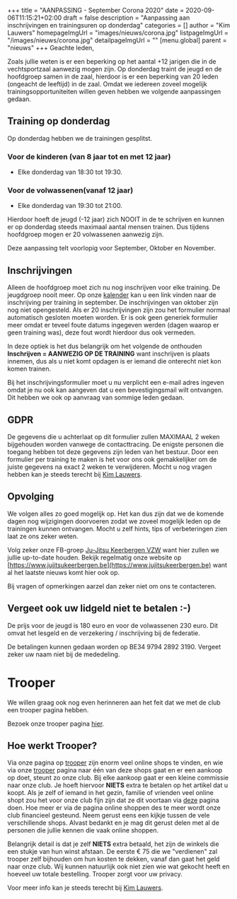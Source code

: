 +++
title = "AANPASSING - September Corona 2020"
date = 2020-09-06T11:15:21+02:00
draft = false
description = "Aanpassing aan inschrijvingen en trainingsuren op donderdag"
categories = []
author = "Kim Lauwers"
homepageImgUrl = "images/nieuws/corona.jpg"
listpageImgUrl = "/images/nieuws/corona.jpg"
detailpageImgUrl = ""
[menu.global]
    parent = "nieuws"
+++
Geachte leden,

Zoals jullie weten is er een beperking op het aantal +12 jarigen die in de vechtsportzaal aanwezig mogen zijn. Op donderdag traint de jeugd en de hoofdgroep samen in de zaal, hierdoor is er een beperking van 20 leden (ongeacht de leeftijd) in de zaal.
Omdat we iedereen zoveel mogelijk trainingsopportuniteiten willen geven hebben we volgende aanpassingen gedaan.

## Training op donderdag
Op donderdag hebben we de trainingen gesplitst. 
### Voor de kinderen (van 8 jaar tot en met 12 jaar)
* Elke donderdag van 18:30 tot 19:30.

### Voor de volwassenen(vanaf 12 jaar)
* Elke donderdag van 19:30 tot 21:00.  

Hierdoor hoeft de jeugd (-12 jaar) zich NOOIT in de te schrijven en kunnen er op donderdag steeds maximaal aantal mensen trainen. Dus tijdens hoofdgroep mogen er 20 volwassenen aanwezig zijn.

Deze aanpassing telt voorlopig voor September, Oktober en November.

## Inschrijvingen
Alleen de hoofdgroep moet zich nu nog inschrijven voor elke training. De jeugdgroep nooit meer.
Op onze [kalender](https://www.jujitsukeerbergen.be/kalender/) kan u een link vinden naar de inschrijving per training in september. 
De inschrijvingen van oktober zijn nog niet opengesteld. Als er 20 inschrijvingen zijn zou het formulier normaal automatisch gesloten moeten worden.
Er is ook geen generiek formulier meer omdat er teveel foute datums ingegeven werden (dagen waarop er geen training was), deze fout wordt hierdoor dus ook vermeden.

In deze optiek is het dus belangrijk om het volgende de onthouden **Inschrijven = AANWEZIG OP DE TRAINING** want inschrijven is plaats innemen, dus als u niet komt opdagen is er iemand die onterecht niet kon komen trainen.

Bij het inschrijvingsformulier moet u nu verplicht een e-mail adres ingeven omdat je nu ook kan aangeven dat u een bevestigingsmail wilt ontvangen. Dit hebben we ook op aanvraag van sommige leden gedaan.

## GDPR
De gegevens die u achterlaat op dit formulier zullen MAXIMAAL 2 weken bijgehouden worden vanwege de contacttracing. De enigste personen die toegang hebben tot deze gegevens zijn leden van het bestuur.
Door een formulier per training te maken is het voor ons ook gemakkelijker om de juiste gegevens na exact 2 weken te verwijderen.
Mocht u nog vragen hebben kan je steeds terecht bij [Kim Lauwers](https://www.jujitsukeerbergen.be/trainers/#Kim_Lauwers).

## Opvolging
We volgen alles zo goed mogelijk op. Het kan dus zijn dat we de komende dagen nog wijzigingen doorvoeren zodat we zoveel mogelijk leden op de trainingen kunnen ontvangen.
Mocht u zelf hints, tips of verbeteringen zien laat ze ons zeker weten.

Volg zeker onze FB-groep [Ju-Jitsu Keerbergen VZW](https://www.facebook.com/groups/357231384348318/) want hier zullen we jullie up-to-date houden. Bekijk regelmatig onze website op [https://www.jujitsukeerbergen.be](https://www.jujitsukeerbergen.be) want al het laatste nieuws komt hier ook op.

Bij vragen of opmerkingen aarzel dan zeker niet om ons te contacteren.

## Vergeet ook uw lidgeld niet te betalen :-)
De prijs voor de jeugd is 180 euro en voor de volwassenen 230 euro.
Dit omvat het lesgeld en de verzekering / inschrijving bij de federatie.

De betalingen kunnen gedaan worden op BE34 9794 2892 3190. Vergeet zeker uw naam niet bij de mededeling.

# Trooper
We willen graag ook nog even herinneren aan het feit dat we met de club een trooper pagina hebben.

Bezoek onze trooper pagina [hier](https://www.trooper.be/jujitsukeerbergen).

## Hoe werkt Trooper?
Via onze pagina op [trooper](https://www.trooper.be/jujitsukeerbergen) zijn enorm veel online shops te vinden, en wie via onze [trooper](https://www.trooper.be/jujitsukeerbergen) pagina naar één van deze shops gaat en er een aankoop op doet, steunt zo onze club.
Bij elke aankoop gaat er een kleine commissie naar onze club. Je hoeft hiervoor **NIETS** extra te betalen op het artikel dat u koopt. 
Als je zelf of iemand in het gezin, familie of vrienden veel online shopt zou het voor onze club fijn zijn dat ze dit voortaan via [deze](https://www.trooper.be/jujitsukeerbergen) pagina doen.
Hoe meer er via de pagina online shoppen des te meer wordt onze club financieel gesteund.
Neem gerust eens een kijkje tussen de vele verschillende shops.
Alvast bedankt en je mag dit gerust delen met al de personen die jullie kennen die vaak online shoppen.

Belangrijk detail is dat je zelf **NIETS** extra betaald, het zijn de winkels die een stukje van hun winst afstaan.
De eerste € 75 die we "verdienen" zal trooper zelf bijhouden om hun kosten te dekken, vanaf dan gaat het geld naar onze club.
Wij kunnen natuurlijk ook niet zien wie wat gekocht heeft en hoeveel uw totale bestelling. Trooper zorgt voor uw privacy.



Voor meer info kan je steeds terecht bij [Kim Lauwers](https://www.jujitsukeerbergen.be/trainers/#Kim_Lauwers).       